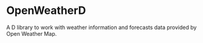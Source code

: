 # OpenWeatherD
A D library to work with weather information and forecasts data provided by Open Weather Map. 
